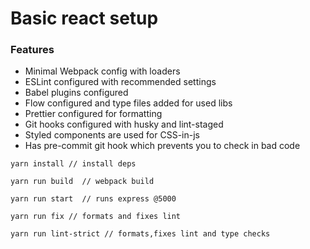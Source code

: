 # Basic react setup

### Features
* Minimal Webpack config with loaders
* ESLint configured with recommended settings
* Babel plugins configured
* Flow configured and type files added for used libs
* Prettier configured for formatting
* Git hooks configured with husky and lint-staged
* Styled components are used for CSS-in-js
* Has pre-commit git hook which prevents you to check in bad code


```
yarn install // install deps

yarn run build  // webpack build

yarn run start  // runs express @5000

yarn run fix // formats and fixes lint

yarn run lint-strict // formats,fixes lint and type checks

```
